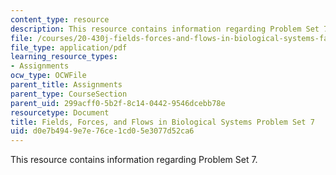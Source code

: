 ```yaml
---
content_type: resource
description: This resource contains information regarding Problem Set 7.
file: /courses/20-430j-fields-forces-and-flows-in-biological-systems-fall-2015/d0e7b4949e7e76ce1cd05e3077d52ca6_MIT20_430JF15_PS7_vFinal.pdf
file_type: application/pdf
learning_resource_types:
- Assignments
ocw_type: OCWFile
parent_title: Assignments
parent_type: CourseSection
parent_uid: 299acff0-5b2f-8c14-0442-9546dcebb78e
resourcetype: Document
title: Fields, Forces, and Flows in Biological Systems Problem Set 7
uid: d0e7b494-9e7e-76ce-1cd0-5e3077d52ca6
---
```

This resource contains information regarding Problem Set 7.

